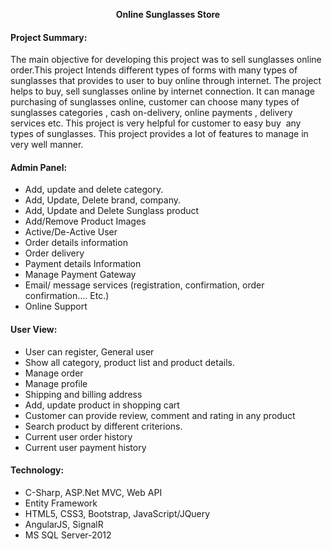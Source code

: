 <p align="center"><b>Online Sunglasses Store</b></p>
<h4 class="h4">Project Summary:</h4>
<p>The main objective for developing this project was to sell sunglasses online order.This project Intends different types of forms with many types of sunglasses that provides to user to buy online through internet. The project helps to buy, sell sunglasses online by internet connection. It can manage purchasing of sunglasses online, customer can choose many types of sunglasses categories , cash on-delivery, online payments , delivery services etc. This project is very helpful for customer to easy buy&nbsp; any types of sunglasses. This project provides a lot of features to manage in very well manner.</p>
<h4 class="h4"><b>Admin Panel</b>:</h4>
<ul>
<li>Add, update and delete category.</li>
<li>Add, Update, Delete brand, company.</li>
<li>Add, Update and Delete Sunglass product</li>
<li>Add/Remove Product Images</li>
<li>Active/De-Active User</li>
<li>Order details information</li>
<li>Order delivery</li>
<li>Payment details Information</li>
<li>Manage Payment Gateway</li>
<li>Email/ message services (registration, confirmation, order confirmation&hellip;. Etc.)</li>
<li>Online Support</li>
</ul>
<h4 class="h4"><b>User View</b>:</h4>
<ul>
<li>User can register, General user</li>
<li>Show all category, product list and product details.</li>
<li>Manage order</li>
<li>Manage profile</li>
<li>Shipping and billing address</li>
<li>Add, update product in shopping cart</li>
<li>Customer can provide review, comment and rating in any product</li>
<li>Search product by different criterions.&nbsp;</li>
<li>Current user order history</li>
<li>Current user payment history</li>
</ul>
<h4 class="h4"><b>Technology</b>:</h4>
<ul>
<li>C-Sharp, ASP.Net MVC, Web API</li>
<li>Entity Framework</li>
<li>HTML5, CSS3, Bootstrap, JavaScript/JQuery</li>
<li>AngularJS, SignalR</li>
<li>MS SQL Server-2012&nbsp;</li>
</ul>
